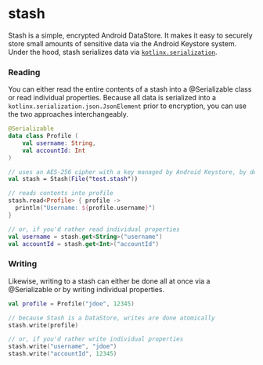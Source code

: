 # stash
Stash is a simple, encrypted Android DataStore. It makes it easy to securely store small amounts of sensitive data via the Android Keystore system. Under the hood, stash serializes data via [`kotlinx.serialization`](https://github.com/Kotlin/kotlinx.serialization/blob/master/docs/serialization-guide.md).

### Reading
You can either read the entire contents of a stash into a @Serializable class or read individual properties. Because all data is serialized into a `kotlinx.serialization.json.JsonElement` prior to encryption, you can use the two approaches interchangeably.
```kotlin
@Serializable
data class Profile (
    val username: String,
    val accountId: Int
)

// uses an AES-256 cipher with a key managed by Android Keystore, by defaut
val stash = Stash(File("test.stash"))

// reads contents into profile
stash.read<Profile> { profile ->
  println("Username: ${profile.username}")
}

// or, if you'd rather read individual properties
val username = stash.get<String>("username")
val accountId = stash.get<Int>("accountId")
```

### Writing
Likewise, writing to a stash can either be done all at once via a @Serializable or by writing individual properties.
```kotlin
val profile = Profile("jdoe", 12345)

// because Stash is a DataStore, writes are done atomically
stash.write(profile)

// or, if you'd rather write individual properties
stash.write("username", "jdoe")
stash.write("accountId", 12345)
```
